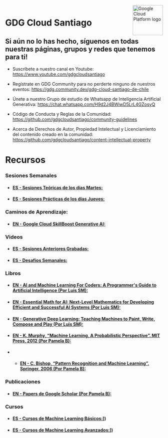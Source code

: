 <img src="https://avatars1.githubusercontent.com/u/48249676?s=200&v=4" alt="Google Cloud Platform logo" title="Google Cloud Platform" align="right" height="96" width="96"/>

# GDG Cloud Santiago

## Si aún no lo has hecho, síguenos en todas nuestras páginas, grupos y redes que tenemos para ti!

- Suscríbete a nuestro canal en Youtube: https://www.youtube.com/gdgcloudsantiago
- Regístrate en GDG Community para no perderte ninguno de nuestros eventos: https://gdg.community.dev/gdg-cloud-santiago-de-chile
- Únete a nuestro Grupo de estudio de Whatsapp de Inteligencia Artificial Generativa: https://chat.whatsapp.com/H9d2J4BWiwD5LrL4GZosyQ

- Código de Conducta y Reglas de la Comunidad: https://github.com/gdgcloudsantiago/community-guidelines
- Acerca de Derechos de Autor, Propiedad Intelectual y Licenciamiento del contenido creado en la comunidad: https://github.com/gdgcloudsantiago/content-intellectual-property

# Recursos

### Sesiones Semanales

- #### [ES - Sesiones Teóricas de los días Martes:](https://gdg.community.dev/events/details/google-gdg-cloud-santiago-de-chile-presents-todos-los-martes-ia-generativa-grupo-de-estudio-2023-06-20/)
 
- #### [ES - Sesiones Prácticas de los días Jueves:](https://gdg.community.dev/events/details/google-gdg-cloud-santiago-de-chile-presents-todos-los-jueves-ia-generativa-sesiones-practicas-2023-06-22/)

### Caminos de Aprendizaje:

- #### [EN - Google Cloud SkillBoost Generative AI:](https://www.cloudskillsboost.google/journeys/118)

### Videos 

- #### [ES - Sesiones Anteriores Grabadas:](https://youtube.com/playlist?list=PLRS9ih_Wnxx6FtG_naDSxTXVrkfu4JAai)
- #### [ES - Desafíos Semanales:](https://youtube.com/playlist?list=PLRS9ih_Wnxx6mnkWnr4b-2fShj6ddo7zN)

### Libros
- #### [EN - AI and Machine Learning For Coders: A Programmer's Guide to Artificial Intelligence (Por Luis SM):](https://amzn.eu/d/f4BtuyZ)
- #### [EN - Essential Math for AI: Next-Level Mathematics for Developing Efficient and Successful AI Systems (Por Luis SM):](https://amzn.eu/d/bbLKPVK)
- #### [EN - Generative Deep Learning: Teaching Machines to Paint, Write, Compose and Play (Por Luis SM):](https://amzn.eu/d/5FJtdQh)
- #### [EN - K. Murphy, “Machine Learning, A Probabilistic Perspective”. MIT Press, 2012 (Por Pamela B):](https://www.amazon.com/Machine-Learning-Probabilistic-Perspective-Computation/dp/0262018020)
- - #### [EN - C. Bishop, “Pattern Recognition and Machine Learning”. Springer, 2006 (Por Pamela B):](https://www.amazon.com/Pattern-Recognition-Learning-Information-Statistics/dp/0387310738)

### Publicaciones

- #### [EN - Papers de Google Scholar (Por Pamela B):](https://youtube.com/playlist?list=PLRS9ih_Wnxx6mnkWnr4b-2fShj6ddo7zN)

### Cursos

- #### [ES - Cursos de Machine Learning Básicos:](https://developers.google.com/machine-learning?hl=es-419)])
- #### [ES - Cursos de Machine Learning Avanzados:](https://developers.google.com/machine-learning/advanced-courses?hl=es-419)])
